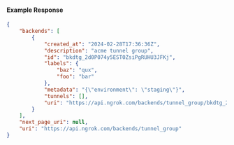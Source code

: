 <!-- Code generated for API Clients. DO NOT EDIT. -->

#### Example Response

```json
{
	"backends": [
		{
			"created_at": "2024-02-28T17:36:36Z",
			"description": "acme tunnel group",
			"id": "bkdtg_2d0P074y5EST0ZsiPgRUHU3JFKj",
			"labels": {
				"baz": "qux",
				"foo": "bar"
			},
			"metadata": "{\"environment\": \"staging\"}",
			"tunnels": [],
			"uri": "https://api.ngrok.com/backends/tunnel_group/bkdtg_2d0P074y5EST0ZsiPgRUHU3JFKj"
		}
	],
	"next_page_uri": null,
	"uri": "https://api.ngrok.com/backends/tunnel_group"
}
```
